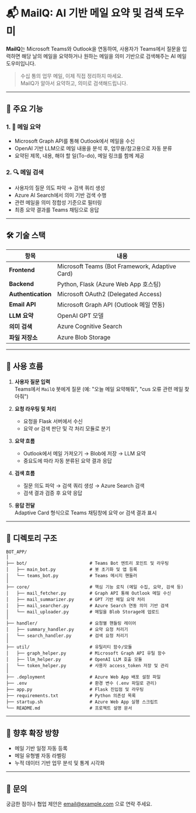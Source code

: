 # 📬 MailQ: AI 기반 메일 요약 및 검색 도우미

**MailQ**는 Microsoft Teams와 Outlook을 연동하여, 사용자가 Teams에서 질문을 입력하면 해당 날의 메일을 요약하거나 원하는 메일을 의미 기반으로 검색해주는 AI 메일 도우미입니다.

> 수십 통의 업무 메일, 이제 직접 정리하지 마세요.  
> MailQ가 알아서 요약하고, 의미로 검색해드립니다.

---

## 🚀 주요 기능

### 1. 📌 메일 요약
- Microsoft Graph API를 통해 Outlook에서 메일을 수신
- OpenAI 기반 LLM으로 메일 내용을 분석 후, 업무용/참고용으로 자동 분류
- 요약된 제목, 내용, 해야 할 일(To-do), 메일 링크를 함께 제공

### 2. 🔍 메일 검색
- 사용자의 질문 의도 파악 → 검색 쿼리 생성
- Azure AI Search에서 의미 기반 검색 수행
- 관련 메일을 의미 정합성 기준으로 필터링
- 최종 요약 결과를 Teams 채팅으로 응답

---

## 🛠️ 기술 스택

| 항목 | 내용 |
|------|------|
| **Frontend** | Microsoft Teams (Bot Framework, Adaptive Card) |
| **Backend** | Python, Flask (Azure Web App 호스팅) |
| **Authentication** | Microsoft OAuth2 (Delegated Access) |
| **Email API** | Microsoft Graph API (Outlook 메일 연동) |
| **LLM 요약** | OpenAI GPT 모델 |
| **의미 검색** | Azure Cognitive Search |
| **파일 저장소** | Azure Blob Storage |

---

## 🔄 사용 흐름

1. **사용자 질문 입력**  
   Teams에서 `MailQ` 봇에게 질문 (예: "오늘 메일 요약해줘", "cus 오류 관련 메일 찾아줘")

2. **요청 라우팅 및 처리**
   - 요청을 Flask 서버에서 수신
   - 요약 or 검색 판단 및 각 처리 모듈로 분기

3. **요약 흐름**
   - Outlook에서 메일 가져오기 → Blob에 저장 → LLM 요약
   - 중요도에 따라 자동 분류된 요약 결과 응답

4. **검색 흐름**
   - 질문 의도 파악 → 검색 쿼리 생성 → Azure Search 검색
   - 검색 결과 검증 후 요약 응답

5. **응답 전달**  
   Adaptive Card 형식으로 Teams 채팅창에 요약 or 검색 결과 표시

---

## 📂 디렉토리 구조

```
BOT_APP/
│
├── bot/                        # Teams Bot 엔트리 포인트 및 라우팅
│   ├── main_bot.py             # 봇 초기화 및 앱 등록
│   └── teams_bot.py            # Teams 메시지 핸들러
│
├── core/                       # 핵심 기능 로직 (메일 수집, 요약, 검색 등)
│   ├── mail_fetcher.py         # Graph API 통해 Outlook 메일 수신
│   ├── mail_summarizer.py      # GPT 기반 메일 요약 처리
│   ├── mail_searcher.py        # Azure Search 연동 의미 기반 검색
│   └── mail_uploader.py        # 메일을 Blob Storage에 업로드
│
├── handler/                    # 요청별 핸들링 레이어
│   ├── summary_handler.py      # 요약 요청 처리기
│   └── search_handler.py       # 검색 요청 처리기
│
├── util/                       # 유틸리티 함수/모듈
│   ├── graph_helper.py         # Microsoft Graph API 유틸 함수
│   ├── llm_helper.py           # OpenAI LLM 호출 모듈
│   └── token_helper.py         # 사용자 access_token 저장 및 관리
│
├── .deployment                 # Azure Web App 배포 설정 파일
├── .env                        # 환경 변수 (.env 파일로 관리)
├── app.py                      # Flask 진입점 및 라우팅
├── requirements.txt            # Python 의존성 목록
├── startup.sh                  # Azure Web App 실행 스크립트
└── README.md                   # 프로젝트 설명 문서
```

---

## 🔮 향후 확장 방향

- 메일 기반 일정 자동 등록
- 메일 유형별 자동 라벨링
- 누적 데이터 기반 업무 분석 및 통계 시각화

---

## 📧 문의

궁금한 점이나 협업 제안은 [email@example.com](mailto:email@example.com) 으로 연락 주세요.